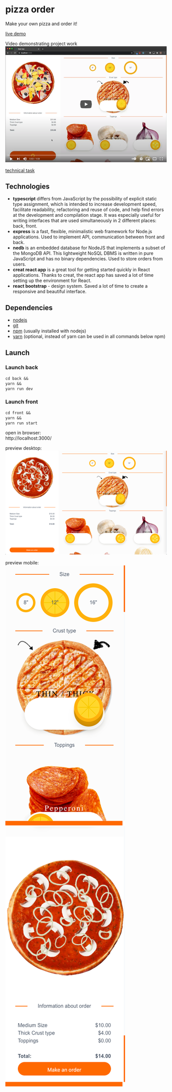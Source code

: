 # pizza order

Make your own pizza and order it!

[live demo](https://fosemberg.github.io/pizza-order/)

Video demonstrating project work  
[![Video demonstrating project work](.README_images/video-preview.png)](https://youtu.be/w3uJLB2OQV4)

[technical task](./TASK.md)

## Technologies

- **typescript** differs from JavaScript by the possibility of explicit static type assignment, which is intended to increase development speed, facilitate readability, refactoring and reuse of code, and help find errors at the development and compilation stage. It was especially useful for writing interfaces that are used simultaneously in 2 different places: back, front.
- **express** is a fast, flexible, minimalistic web framework for Node.js applications. Used to implement API, communication between front and back.
- **nedb** is an embedded database for NodeJS that implements a subset of the MongoDB API. This lightweight NoSQL DBMS is written in pure JavaScript and has no binary dependencies. Used to store orders from users.
- **creat react app** is a great tool for getting started quickly in React applications. Thanks to creat, the react app has saved a lot of time setting up the environment for React.
- **react bootstrap** - design system. Saved a lot of time to create a responsive and beautiful interface.

## Dependencies

- [nodejs](https://nodejs.org/en/)
- [git](https://git-scm.com/downloads)
- [npm](https://www.npmjs.com/get-npm) (usually installed with nodejs)
- [yarn](https://www.npmjs.com/package/yarn) (optional, instead of yarn can be used in all commands below npm)

## Launch

### Launch back

```npm
cd back &&
yarn &&
yarn run dev
```

### Launch front

```npm
cd front &&
yarn &&
yarn run start
```

open in browser:  
http://localhost:3000/

preview desktop:  
![](.README_images/preview-desktop.png)

preview mobile:  
![](.README_images/preview-mobile.png)  
![](.README_images/preview-mobile-end.png)
